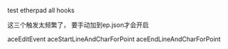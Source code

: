 test etherpad all hooks

这三个触发太频繁了， 要手动加到ep.json才会开启

aceEditEvent
aceStartLineAndCharForPoint
aceEndLineAndCharForPoint